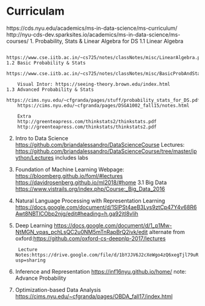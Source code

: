 <h1> Curriculam </h1>
https://cds.nyu.edu/academics/ms-in-data-science/ms-curriculum/
http://nyu-cds-dev.sparksites.io/academics/ms-in-data-science/ms-courses/
1. Probability, Stats & Linear Algebra for DS
    1.1 Linear Algebra

        https://www.cse.iitb.ac.in/~cs725/notes/classNotes/misc/LinearAlgebra.pdf
    1.2 Basic Probability & Stats    
        https://www.cse.iitb.ac.in/~cs725/notes/classNotes/misc/BasicProbAndStats.pdf
        
        Visual Intor: https://seeing-theory.brown.edu/index.html
    1.3 Advanced Probability & Stats
        https://cims.nyu.edu/~cfgranda/pages/stuff/probability_stats_for_DS.pdf
        https://cims.nyu.edu/~cfgranda/pages/DSGA1002_fall15/notes.html
        
        Extra
        http://greenteapress.com/thinkstats2/thinkstats.pdf
        http://greenteapress.com/thinkstats/thinkstats2.pdf


2. Intro to Data Science
https://github.com/briandalessandro/DataScienceCourse
        Lectures: https://github.com/briandalessandro/DataScienceCourse/tree/master/ipython/Lectures
        includes labs
3. Foundation of Machine Learning
        Webpage: https://bloomberg.github.io/foml/#lectures
        https://davidrosenberg.github.io/ml2018/#home
3.1 Big Data
        https://www.vistrails.org/index.php/Course:_Big_Data_2016
4. Natural Language Processing with Representation Learning
        https://docs.google.com/document/d/1SIPSt4aeB3Lys9ztCp47Y4v68R6Awt8NBTlCObp2njg/edit#heading=h.ga92jtl8vlih
5. Deep Learning
        https://docs.google.com/document/d/1_p1Mw-NtMGN_vpas_pchLsQC2u0NM5mTnRapBrQ2ivk/edit
        alternate from oxford:https://github.com/oxford-cs-deepnlp-2017/lectures

        Lecture Notes:https://drive.google.com/file/d/1bYJJV6J2cXeWgo4zQ6xegTjl79uRDIgp/view?usp=sharing
6. Inference and Representation
        https://inf16nyu.github.io/home/
        note: Advance Probability
7. Optimization-based Data Analysis
       https://cims.nyu.edu/~cfgranda/pages/OBDA_fall17/index.html